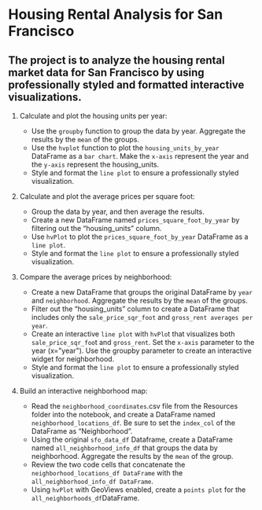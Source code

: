 # Housing Rental Analysis for San Francisco

## The project is to analyze the housing rental market data for San Francisco by using professionally styled and formatted interactive visualizations.

1. Calculate and plot the housing units per year:
   * Use the `groupby` function to group the data by year. Aggregate the results by the `mean` of the groups.
   * Use the `hvplot` function to plot the `housing_units_by_year` DataFrame as a `bar chart`. Make the `x-axis` represent the year and the `y-axis` represent the housing_units.
   * Style and format the `line plot` to ensure a professionally styled visualization.

2. Calculate and plot the average prices per square foot:
   * Group the data by year, and then average the results.
   * Create a new DataFrame named `prices_square_foot_by_year` by filtering out the “housing_units” column.
   * Use `hvPlot` to plot the `prices_square_foot_by_year` DataFrame as a `line plot`.
   * Style and format the `line plot` to ensure a professionally styled visualization.

3. Compare the average prices by neighborhood:
   * Create a new DataFrame that groups the original DataFrame by `year` and `neighborhood`. Aggregate the results by the `mean` of the groups.
   * Filter out the “housing_units” column to create a DataFrame that includes only the `sale_price_sqr_foot` and `gross_rent averages per year`.
   * Create an interactive `line plot` with `hvPlo`t that visualizes both `sale_price_sqr_foo`t and `gross_rent`. Set the `x-axis` parameter to the year (x="year"). Use the groupby parameter to create an interactive widget for neighborhood.
   * Style and format the `line plot` to ensure a professionally styled visualization.

4. Build an interactive neighborhood map:
   * Read the `neighborhood_coordinates`.csv file from the Resources folder into the notebook, and create a DataFrame named `neighborhood_locations_df`. Be sure to set the `index_col` of the DataFrame as “Neighborhood”.
   * Using the original `sfo_data_df` Dataframe, create a DataFrame named `all_neighborhood_info_df` that groups the data by neighborhood. Aggregate the results by the `mean` of the group.
   * Review the two code cells that concatenate the `neighborhood_locations_df DataFrame` with the `all_neighborhood_info_df DataFrame`. 
   * Using `hvPlot` with GeoViews enabled, create a `points plot` for the `all_neighborhoods_df`DataFrame.
  
